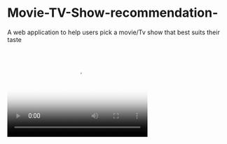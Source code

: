 # Movie-TV-Show-recommendation-
A web application to help users pick a movie/Tv show that best suits their taste 

<video src="Website introduction.mov" poster="poster" width="320" height="200" controls preload></video>
